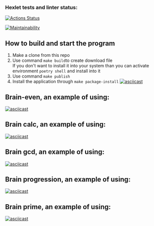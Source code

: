 ### Hexlet tests and linter status:
[![Actions Status](https://github.com/Timo4ey/python-project-49/workflows/hexlet-check/badge.svg)](https://github.com/Timo4ey/python-project-49/actions)

[![Maintainability](https://api.codeclimate.com/v1/badges/06c65a8ab4af5d81aca8/maintainability)](https://codeclimate.com/github/Timo4ey/python-project-49/maintainability)

## How to build and start the program
1. Make a clone from this repo
2. Use command `make build`to create download file
<br> If you don't want to install it into your system than you can activate environment `poetry shell` and 
install into it
3. Use command `make publish`
4. Install the application through `make package-install`
[![asciicast](https://asciinema.org/a/Qi9aLY9EfbVY4ahkuWJJq5Ndb.svg)](https://asciinema.org/a/Qi9aLY9EfbVY4ahkuWJJq5Ndb)

## Brain-even, an example of using:
[![asciicast](https://asciinema.org/a/hURrtchnt8VoZ0Q7pehxBJAsC.svg)](https://asciinema.org/a/hURrtchnt8VoZ0Q7pehxBJAsC)

## Brain calc, an example of using:
[![asciicast](https://asciinema.org/a/z28aJxLGfhWvYnFQZQLc1ghkY.svg)](https://asciinema.org/a/z28aJxLGfhWvYnFQZQLc1ghkY)

## Brain gcd, an example of using:
[![asciicast](https://asciinema.org/a/H5KVVxoD0F1YWjvgbI7F5adco.svg)](https://asciinema.org/a/H5KVVxoD0F1YWjvgbI7F5adco)

## Brain progression, an example of using:
[![asciicast](https://asciinema.org/a/5uiACtgamCET81b2UIEIvg98M.svg)](https://asciinema.org/a/5uiACtgamCET81b2UIEIvg98M)

## Brain prime, an example of using:
[![asciicast](https://asciinema.org/a/TirwomEocN5BlQdvnoCBT29o6.svg)](https://asciinema.org/a/TirwomEocN5BlQdvnoCBT29o6)

